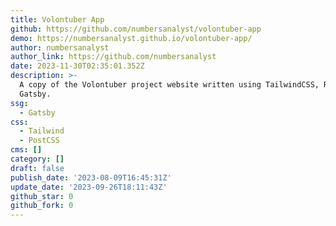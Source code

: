 ```yaml
---
title: Volontuber App
github: https://github.com/numbersanalyst/volontuber-app
demo: https://numbersanalyst.github.io/volontuber-app/
author: numbersanalyst
author_link: https://github.com/numbersanalyst
date: 2023-11-30T02:35:01.352Z
description: >-
  A copy of the Volontuber project website written using TailwindCSS, React and
  Gatsby.
ssg:
  - Gatsby
css:
  - Tailwind
  - PostCSS
cms: []
category: []
draft: false
publish_date: '2023-08-09T16:45:31Z'
update_date: '2023-09-26T18:11:43Z'
github_star: 0
github_fork: 0
---
```

